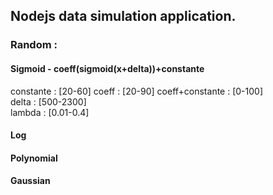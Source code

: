 ## Nodejs data simulation application.

### Random :

#### Sigmoid - coeff(sigmoid(x+delta))+constante
  constante : [20-60]
  coeff : [20-90]
  coeff+constante : [0-100]  
  delta : [500-2300]  
  lambda : [0.01-0.4]
  
#### Log

#### Polynomial

#### Gaussian
